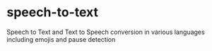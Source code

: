 # speech-to-text
Speech to Text and Text to Speech conversion in various languages including emojis and pause detection
